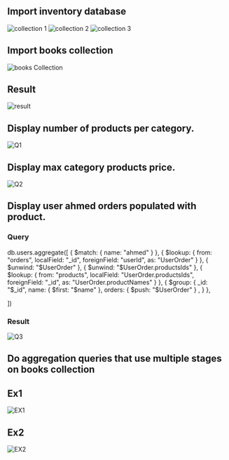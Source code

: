 ## Import inventory database

![collection 1](./imgs/1.png)
![collection 2](./imgs/2.png)
![collection 3](./imgs/3.png)

## Import books collection

![books Collection](./imgs/booksImport.png)

## Result 
![result](./imgs/4.png)

## Display number of products per category.

![Q1](./imgs/Q1.png)

## Display max category products price.

![Q2](./imgs/Q2.png)

## Display user ahmed orders populated with product.

### Query
db.users.aggregate([
  {
    $match: {
      name: "ahmed"
    }
  },
  {
    $lookup: {
      from: "orders",
      localField: "_id",
      foreignField: "userId",
      as: "UserOrder"
    }
  },
  {
    $unwind: "$UserOrder"
  },
  {
    $unwind: "$UserOrder.productsIds"
  },
  {
    $lookup: {
      from: "products",
      localField: "UserOrder.productsIds",
      foreignField: "_id",
      as: "UserOrder.productNames"
    }
  },
  {
    $group: {
      _id: "$_id",
      name: { $first: "$name" },
      orders: { $push: "$UserOrder" } ,
    }
  },

  
])

### Result
![Q3](./imgs/Q3.png)


## Do aggregation queries that use multiple stages on books collection 

## Ex1

![EX1](./imgs/Ex1.png)

## Ex2

![EX2](./imgs/Ex2.png)

